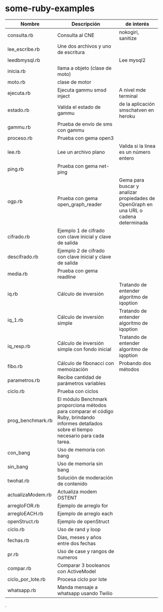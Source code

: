 # some-ruby-examples

|Nombre|Descripción|de interés|
|---|---|---|
|consulta.rb|Consulta al CNE|nokogiri, sanitize|
|lee_escribe.rb|Une dos archivos y uno de escritura|
|leedbmysql.rb||Lee mysql2|
|inicia.rb|llama a objeto (clase de moto)|
|moto.rb| clase de motor|
|ejecuta.rb|Ejecuta gammu smsd inject|A nivel mde terminal|
|estado.rb|Valida el estado de gammu|de la aplicación smschatven en heroku|
|gammu.rb|Prueba de envío de sms con gammu|
|proceso.rb|Prueba con gema open3|
|lee.rb|Lee un archivo plano|Valida si la linea es un número entero|
|ping.rb|Prueba con gema net-ping|
|ogp.rb|Prueba con gema open_graph_reader|Gema para buscar y analizar propiedades de OpenGraph en una URL o cadena determinada|
|cifrado.rb|Ejemplo 1 de cifrado con clave inicial y clave de salida|
|descifrado.rb|Ejemplo 2 de cifrado con clave inicial y clave de salida|
|media.rb|Prueba con gema readline|
|iq.rb|Cálculo de inversión|Tratando de entender algoritmo de iqoption|
|iq_1.rb|Cálculo de inversión simple|Tratando de entender algoritmo de iqoption|
|iq_resp.rb|Cálculo de inversión simple con fondo inicial|Tratando de entender algoritmo de iqoption|
|fibo.rb|Cálculo de fibonacci con memoización|Probando dos métodos|
|parametros.rb|Recibe cantidad de parámetros variables|
|ciclo.rb|Prueba con ciclos|
|prog_benchmark.rb|El módulo Benchmark proporciona métodos para comparar el código Ruby, brindando informes detallados sobre el tiempo necesario para cada tarea.|
|con_bang|Uso de memoria con bang|
|sin_bang|Uso de memoria sin bang|
|twohat.rb|Solución de moderación de contenido|
|actualizaModem.rb|Actualiza modem OSTENT|
|arregloFOR.rb|Ejemplo de arreglo for|
|arregloEACH.rb|Ejemplo de arreglo each|
|openStruct.rb|Ejemplo de openStruct|
|ciclo.rb|Uso de rand y loop|
|fechas.rb|Dias, meses y años entre dos fechas|
|pr.rb|Uso de case y rangos de numeros|
|compar.rb|Comparar 3 booleanos con ActiveModel|
|ciclo_por_lote.rb|Procesa ciclo por lote|
|whatsapp.rb|Manda mensaje a whatsapp usando Twilio|
.
